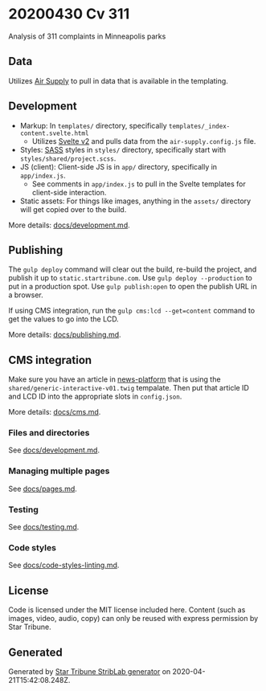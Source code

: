 # 20200430 Cv 311

Analysis of 311 complaints in Minneapolis parks

## Data

_<Describe data and where it comes from.>_

Utilizes [Air Supply](https://zzolo.org/air-supply/) to pull in data that is available in the templating.


## Development

* Markup: In `templates/` directory, specifically `templates/_index-content.svelte.html`
    * Utilizes [Svelte v2](https://v2.svelte.dev/) and pulls data from the `air-supply.config.js` file.
* Styles: [SASS](https://sass-lang.com/) styles in `styles/` directory, specifically start with `styles/shared/project.scss`.
* JS (client): Client-side JS is in `app/` directory, specifically in `app/index.js`.
    * See comments in `app/index.js` to pull in the Svelte templates for client-side interaction.
* Static assets: For things like images, anything in the `assets/` directory will get copied over to the build.

More details: [docs/development.md](./docs/development.md).

## Publishing

The `gulp deploy` command will clear out the build, re-build the project, and publish it up to `static.startribune.com`.  Use `gulp deploy --production` to put in a production spot.  Use `gulp publish:open` to open the publish URL in a browser.

If using CMS integration, run the `gulp cms:lcd --get=content` command to get the values to go into the LCD.

More details: [docs/publishing.md](./docs/publishing.md).

## CMS integration

Make sure you have an article in [news-platform](https://github.com/MinneapolisStarTribune/news-platform/) that is using the `shared/generic-interactive-v01.twig` tempalate.  Then put that article ID and LCD ID into the appropriate slots in `config.json`.

More details: [docs/cms.md](./docs/cms.md).

### Files and directories

See [docs/development.md](./docs/files-directories.md).

### Managing multiple pages

See [docs/pages.md](./docs/pages.md).

### Testing

See [docs/testing.md](./docs/testing.md).

### Code styles

See [docs/code-styles-linting.md](./docs/code-styles-linting.md).

## License

Code is licensed under the MIT license included here. Content (such as images, video, audio, copy) can only be reused with express permission by Star Tribune.

## Generated

Generated by [Star Tribune StribLab generator](https://github.com/striblab/generator-striblab) on 2020-04-21T15:42:08.248Z.
